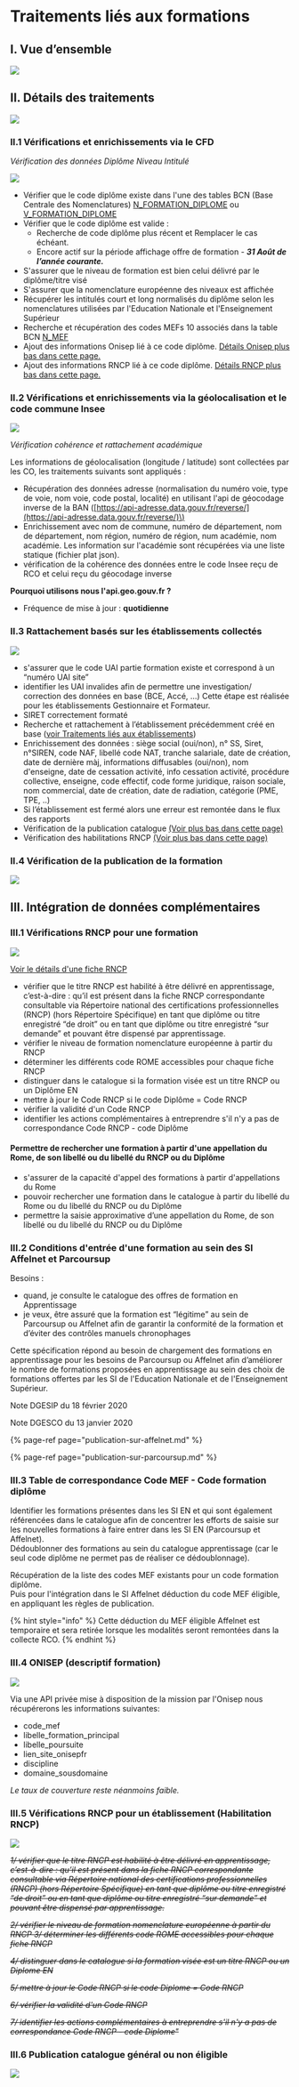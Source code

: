 # Traitements liés aux formations

## I. Vue d’ensemble

![](../../.gitbook/assets/f.png)

## II.  Détails des traitements

![](../../.gitbook/assets/f1.png)

### II.1 Vérifications et enrichissements via le CFD

_Vérification des données Diplôme Niveau Intitulé_

![](../../.gitbook/assets/cfd.png)

* Vérifier que le code diplôme existe dans l'une des tables BCN \(Base Centrale des Nomenclatures\) [N\_FORMATION\_DIPLOME](http://infocentre.pleiade.education.fr/bcn/workspace/viewTable/n/N_FORMATION_DIPLOME) ou [V\_FORMATION\_DIPLOME](http://infocentre.pleiade.education.fr/bcn/workspace/viewTable/n/V_FORMATION_DIPLOME)
* Vérifier que le code diplôme est valide : 
  * Recherche de code diplôme plus récent et Remplacer le cas échéant.
  * Encore actif sur la période affichage offre de formation - _**31 Août de l’année courante.**_
* S'assurer que le niveau de formation est bien celui délivré par le diplôme/titre visé
* S'assurer que la nomenclature européenne des niveaux est affichée
* Récupérer les intitulés court et long normalisés du diplôme selon les nomenclatures utilisées par l'Education Nationale et l'Enseignement Supérieur
* Recherche et récupération des codes MEFs 10 associés dans la table BCN [N\_MEF](https://infocentre.pleiade.education.fr/bcn/workspace/viewTable/n/N_MEF)
* Ajout des informations Onisep lié à ce code diplôme. [Détails Onisep plus bas dans cette page.](https://mission-apprentissage.gitbook.io/catalogue/traitements-scripts/traitements-lies-aux-formations#iii-4-onisep-descriptif-formation) 
* Ajout des informations RNCP lié à ce code diplôme.  [Détails RNCP plus bas dans cette page.](https://mission-apprentissage.gitbook.io/catalogue/traitements-scripts/traitements-lies-aux-formations#iii-1-verifications-rncp) 

### II.2 Vérifications et enrichissements via la géolocalisation et le code commune Insee

![](../../.gitbook/assets/geo.png)

_Vérification cohérence et rattachement académique_

Les informations de géolocalisation \(longitude / latitude\) sont collectées par les CO, les traitements suivants sont appliqués :

* Récupération des données adresse \(normalisation du numéro voie, type de voie, nom voie, code postal, localité\) en utilisant l'api de géocodage inverse de la BAN \([https://api-adresse.data.gouv.fr/reverse/](https://api-adresse.data.gouv.fr/reverse/)\)
* Enrichissement avec nom de commune, numéro de département, nom de département, nom région, numéro de région, num académie, nom académie. Les information sur l'académie sont récupérées via une liste statique \(fichier plat json\).
* vérification de la cohérence des données entre le code Insee reçu de RCO et celui reçu du géocodage inverse

**Pourquoi utilisons nous l'api.geo.gouv.fr ?** 

* Fréquence de mise à jour : **quotidienne**

### II.3 Rattachement basés sur les établissements collectés

![](../../.gitbook/assets/eta.png)

* s'assurer que le code UAI partie formation existe et correspond à un “numéro UAI site”
* identifier les UAI invalides afin de permettre une investigation/ correction des données en base \(BCE, Accé, ...\)  Cette étape est réalisée pour les établissements Gestionnaire et Formateur. 
* SIRET correctement formaté 
* Recherche et rattachement à l’établissement précédemment créé en base \([voir Traitements liés aux établissements](../etablissements.md)\)
* Enrichissement des données : siège social \(oui/non\), n° SS, Siret, n°SIREN, code NAF, libellé code NAT, tranche salariale, date de création, date de dernière màj, informations diffusables \(oui/non\), nom d'enseigne, date de cessation activité, info cessation activité, procédure collective, enseigne, code effectif, code forme juridique, raison sociale, nom commercial, date de création, date de radiation, catégorie \(PME, TPE, ..\) 
* Si l’établissement est fermé alors une erreur est remontée dans le flux des rapports
* Vérification de la publication catalogue [\(Voir plus bas dans cette page\)](https://mission-apprentissage.gitbook.io/catalogue/traitements-scripts/traitements-lies-aux-formations#iii-6-publication-catalogue-general-ou-non-eligible)
* Vérification des habilitations RNCP [\(Voir plus bas dans cette page\)](https://mission-apprentissage.gitbook.io/catalogue/traitements-scripts/traitements-lies-aux-formations#iii-5-verifications-rncp-pour-un-etablissement-habilitation-rncp)

### II.4 Vérification de la publication de la formation

![](../../.gitbook/assets/publis.png)

## III. Intégration de données complémentaires

### III.1 Vérifications RNCP pour une formation

![](../../.gitbook/assets/rncpformation.png)

[Voir le détails d'une fiche RNCP](../../tables-de-correspondances/documentation/rncp.md)

* vérifier que le titre RNCP est habilité à être délivré en apprentissage, c’est-à-dire : qu’il est présent dans la fiche RNCP correspondante consultable via Répertoire national des certifications professionnelles \(RNCP\) \(hors Répertoire Spécifique\) en tant que diplôme ou titre enregistré “de droit” ou en tant que diplôme ou titre enregistré “sur demande” et pouvant être dispensé par apprentissage.
* vérifier le niveau de formation nomenclature européenne à partir du RNCP
* déterminer les différents code ROME accessibles pour chaque fiche RNCP
* distinguer dans le catalogue si la formation visée est un titre RNCP ou un Diplôme EN 
* mettre à jour le Code RNCP si le code Diplôme = Code RNCP
* vérifier la validité d'un Code RNCP 
* identifier les actions complémentaires à entreprendre s'il n'y a pas de correspondance Code RNCP - code Diplôme

#### Permettre de rechercher une formation à partir d'une appellation du Rome, de son libellé ou du libellé du RNCP ou du Diplôme

* s'assurer de la capacité d'appel des formations à partir d'appellations du Rome
* pouvoir rechercher une formation dans le catalogue à partir du libellé du Rome ou du libellé du RNCP ou du Diplôme
* permettre la saisie approximative d’une appellation du Rome, de son libellé ou du libellé du RNCP ou du Diplôme

### III.2 Conditions d'entrée d'une formation au sein des SI Affelnet et Parcoursup

Besoins :   
- quand, je consulte le catalogue des offres de formation en Apprentissage  
- je veux, être assuré que la formation est “légitime” au sein de Parcoursup ou Affelnet afin de garantir la conformité de la formation et d’éviter des contrôles manuels chronophages

Cette spécification répond au besoin de chargement des formations en apprentissage pour les besoins de Parcoursup ou Affelnet afin d’améliorer le nombre de formations proposées en apprentissage au sein des choix de formations offertes par les SI de l'Education Nationale et de l'Enseignement Supérieur.

Note DGESIP du 18 février 2020

Note DGESCO du 13 janvier 2020

{% page-ref page="publication-sur-affelnet.md" %}

{% page-ref page="publication-sur-parcoursup.md" %}

### III.3 Table de correspondance Code MEF - Code formation diplôme

Identifier les formations présentes dans les SI EN et qui sont également référencées dans le catalogue afin de concentrer les efforts de saisie sur les nouvelles formations à faire entrer dans les SI EN \(Parcoursup et Affelnet\).  
Dédoublonner des formations au sein du catalogue apprentissage \(car le seul code diplôme ne permet pas de réaliser ce dédoublonnage\).

Récupération de la liste des codes MEF existants pour un code formation diplôme.  
Puis pour l'intégration dans le SI Affelnet déduction du code MEF éligible, en appliquant les règles de publication.

{% hint style="info" %}
Cette déduction du MEF éligible Affelnet est temporaire et sera retirée lorsque les modalités seront remontées dans la collecte RCO.
{% endhint %}

### III.4 ONISEP \(descriptif formation\)

![](../../.gitbook/assets/onisepformation.png)

Via une API privée mise à disposition de la mission par l'Onisep nous récupérerons les informations suivantes:  

* code\_mef
* libelle\_formation\_principal
* libelle\_poursuite
* lien\_site\_onisepfr
* discipline
* domaine\_sousdomaine

_Le taux de couverture reste néanmoins faible._

### III.5 Vérifications RNCP pour un établissement \(Habilitation RNCP\)

![](../../.gitbook/assets/rncpeta.png)

~~_1/ vérifier que le titre RNCP est habilité à être délivré en apprentissage, c’est-à-dire : qu’il est présent dans la fiche RNCP correspondante consultable via Répertoire national des certifications professionnelles \(RNCP\) \(hors Répertoire Spécifique\) en tant que diplôme ou titre enregistré “de droit” ou en tant que diplôme ou titre enregistré “sur demande” et pouvant être dispensé par apprentissage._~~ 

~~_2/ vérifier le niveau de formation nomenclature européenne à partir du RNCP 3/ déterminer les différents code ROME accessibles pour chaque fiche RNCP_~~ 

~~_4/ distinguer dans le catalogue si la formation visée est un titre RNCP ou un Diplome EN_~~ 

~~_5/ mettre à jour le Code RNCP si le code Diplome = Code RNCP_~~ 

~~_6/ vérifier la validité d'un Code RNCP_~~ 

~~_7/ identifier les actions complémentaires à entreprendre s'il n'y a pas de correspondance Code RNCP - code Diplome"_~~

### III.6 Publication catalogue général ou non éligible

![](../../.gitbook/assets/catagene.png)


